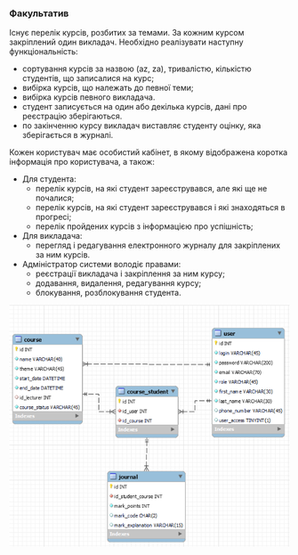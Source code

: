 <h3>Факультатив</h3>

Існує перелік курсів, розбитих за темами. 
За кожним курсом закріплений один викладач. 
Необхідно реалізувати наступну функціональність:
- сортування курсів за назвою (az, za), тривалістю, кількістю студентів, що записалися на курс;
- вибірка курсів, що належать до певної теми;
- вибірка курсів певного викладача.
- студент записується на один або декілька курсів, дані про реєстрацію зберігаються.
- по закінченню курсу викладач виставляє студенту оцінку, яка зберігається в журналі.

Кожен користувач має особистий кабінет, в якому відображена коротка інформація про користувача, а також:
- Для студента:
  - перелік курсів, на які студент зареєструвався, але які ще не почалися;
  - перелік курсів, на які студент зареєструвався і які знаходяться в прогресі;
  - перелік пройдених курсів з інформацією про успішність;<br>
- Для викладача:
  - перегляд і редагування електронного журналу для закріплених за ним курсів.<br>
- Адміністратор системи володіє правами:
  - реєстрації викладача і закріплення за ним курсу;
  - додавання, видалення, редагування курсу;
  - блокування, розблокування студента.

![img.png](DB-schema.png)